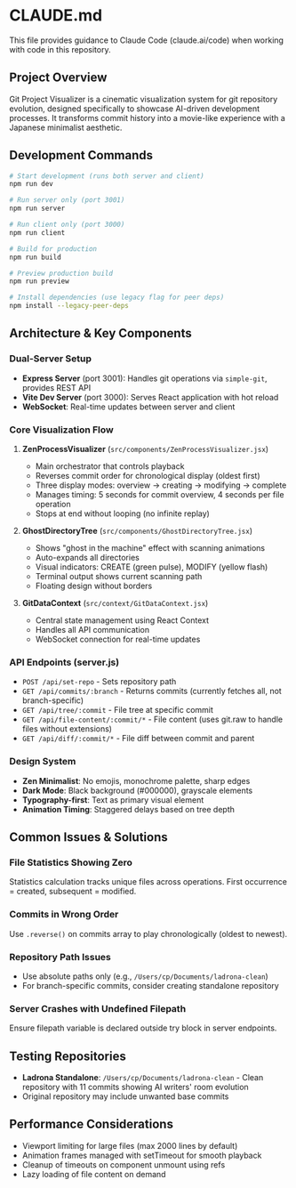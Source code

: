 # CLAUDE.md

This file provides guidance to Claude Code (claude.ai/code) when working with code in this repository.

## Project Overview

Git Project Visualizer is a cinematic visualization system for git repository evolution, designed specifically to showcase AI-driven development processes. It transforms commit history into a movie-like experience with a Japanese minimalist aesthetic.

## Development Commands

```bash
# Start development (runs both server and client)
npm run dev

# Run server only (port 3001)
npm run server

# Run client only (port 3000)
npm run client

# Build for production
npm run build

# Preview production build
npm run preview

# Install dependencies (use legacy flag for peer deps)
npm install --legacy-peer-deps
```

## Architecture & Key Components

### Dual-Server Setup
- **Express Server** (port 3001): Handles git operations via `simple-git`, provides REST API
- **Vite Dev Server** (port 3000): Serves React application with hot reload
- **WebSocket**: Real-time updates between server and client

### Core Visualization Flow

1. **ZenProcessVisualizer** (`src/components/ZenProcessVisualizer.jsx`)
   - Main orchestrator that controls playback
   - Reverses commit order for chronological display (oldest first)
   - Three display modes: overview → creating → modifying → complete
   - Manages timing: 5 seconds for commit overview, 4 seconds per file operation
   - Stops at end without looping (no infinite replay)

2. **GhostDirectoryTree** (`src/components/GhostDirectoryTree.jsx`)
   - Shows "ghost in the machine" effect with scanning animations
   - Auto-expands all directories
   - Visual indicators: CREATE (green pulse), MODIFY (yellow flash)
   - Terminal output shows current scanning path
   - Floating design without borders

3. **GitDataContext** (`src/context/GitDataContext.jsx`)
   - Central state management using React Context
   - Handles all API communication
   - WebSocket connection for real-time updates

### API Endpoints (server.js)

- `POST /api/set-repo` - Sets repository path
- `GET /api/commits/:branch` - Returns commits (currently fetches all, not branch-specific)
- `GET /api/tree/:commit` - File tree at specific commit
- `GET /api/file-content/:commit/*` - File content (uses git.raw to handle files without extensions)
- `GET /api/diff/:commit/*` - File diff between commit and parent

### Design System

- **Zen Minimalist**: No emojis, monochrome palette, sharp edges
- **Dark Mode**: Black background (#000000), grayscale elements
- **Typography-first**: Text as primary visual element
- **Animation Timing**: Staggered delays based on tree depth

## Common Issues & Solutions

### File Statistics Showing Zero
Statistics calculation tracks unique files across operations. First occurrence = created, subsequent = modified.

### Commits in Wrong Order
Use `.reverse()` on commits array to play chronologically (oldest to newest).

### Repository Path Issues
- Use absolute paths only (e.g., `/Users/cp/Documents/ladrona-clean`)
- For branch-specific commits, consider creating standalone repository

### Server Crashes with Undefined Filepath
Ensure filepath variable is declared outside try block in server endpoints.

## Testing Repositories

- **Ladrona Standalone**: `/Users/cp/Documents/ladrona-clean` - Clean repository with 11 commits showing AI writers' room evolution
- Original repository may include unwanted base commits

## Performance Considerations

- Viewport limiting for large files (max 2000 lines by default)
- Animation frames managed with setTimeout for smooth playback
- Cleanup of timeouts on component unmount using refs
- Lazy loading of file content on demand